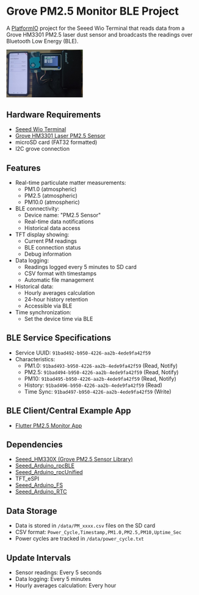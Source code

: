 # Grove PM2.5 Monitor BLE Project

A [PlatformIO](https://platformio.org/project) project for the Seeed Wio Terminal that reads data from a Grove HM3301 PM2.5 laser dust sensor and broadcasts the readings over Bluetooth Low Energy (BLE).

<img src="docs/images/wio_terminal.jpg" alt="drawing" width="200"/>

## Hardware Requirements

- [Seeed Wio Terminal](https://wiki.seeedstudio.com/Wio_Terminal_Intro/)
- [Grove HM3301 Laser PM2.5 Sensor](https://wiki.seeedstudio.com/Grove-Laser_PM2.5_Sensor-HM3301/)
- microSD card (FAT32 formatted)
- I2C grove connection

## Features

- Real-time particulate matter measurements:
  - PM1.0 (atmospheric)
  - PM2.5 (atmospheric)
  - PM10.0 (atmospheric)
- BLE connectivity:
  - Device name: "PM2.5 Sensor"
  - Real-time data notifications
  - Historical data access
- TFT display showing:
  - Current PM readings
  - BLE connection status
  - Debug information
- Data logging:
  - Readings logged every 5 minutes to SD card
  - CSV format with timestamps
  - Automatic file management
- Historical data:
  - Hourly averages calculation
  - 24-hour history retention
  - Accessible via BLE
- Time synchronization:
  - Set the device time via BLE

## BLE Service Specifications

- Service UUID: `91bad492-b950-4226-aa2b-4ede9fa42f59`
- Characteristics:
  - PM1.0: `91bad493-b950-4226-aa2b-4ede9fa42f59` (Read, Notify)
  - PM2.5: `91bad494-b950-4226-aa2b-4ede9fa42f59` (Read, Notify)
  - PM10: `91bad495-b950-4226-aa2b-4ede9fa42f59` (Read, Notify)
  - History: `91bad496-b950-4226-aa2b-4ede9fa42f59` (Read)
  - Time Sync: `91bad497-b950-4226-aa2b-4ede9fa42f59` (Write)

## BLE Client/Central Example App
- [Flutter PM2.5 Monitor App](https://github.com/IoT-gamer/flutter_pm2_5_monitor_app)

## Dependencies

- [Seeed_HM330X (Grove PM2.5 Sensor Library)](https://github.com/Seeed-Studio/Seeed_PM2_5_sensor_HM3301)
- [Seeed_Arduino_rpcBLE](https://github.com/Seeed-Studio/Seeed_Arduino_rpcBLE)
- [Seeed_Arduino_rpcUnified](https://github.com/Seeed-Studio/Seeed_Arduino_rpcUnified)
- TFT_eSPI
- [Seeed_Arduino_FS](https://github.com/Seeed-Studio/Seeed_Arduino_FS)
- [Seeed_Arduino_RTC](https://github.com/Seeed-Studio/Seeed_Arduino_RTC)

## Data Storage

- Data is stored in `/data/PM_xxxx.csv` files on the SD card
- CSV format: `Power_Cycle,Timestamp,PM1.0,PM2.5,PM10,Uptime_Sec`
- Power cycles are tracked in `/data/power_cycle.txt`

## Update Intervals

- Sensor readings: Every 5 seconds
- Data logging: Every 5 minutes
- Hourly averages calculation: Every hour